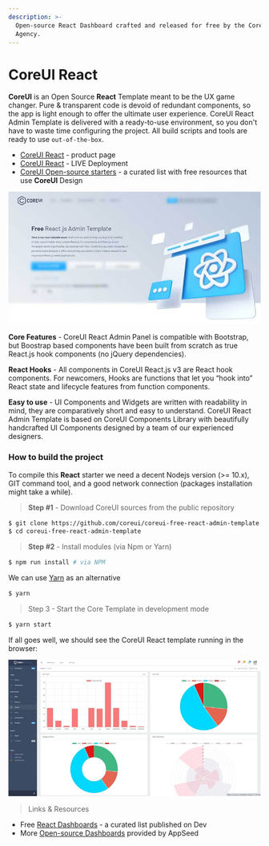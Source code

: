 ```yaml
---
description: >-
  Open-source React Dashboard crafted and released for free by the CoreUI
  Agency.
---
```


# CoreUI React

**CoreUI** is an Open Source **React** Template meant to be the UX game changer. Pure & transparent code is devoid of redundant components, so the app is light enough to offer the ultimate user experience. CoreUI React Admin Template is delivered with a ready-to-use environment, so you don't have to waste time configuring the project. All build scripts and tools are ready to use `out-of-the-box`.

* [CoreUI React](https://coreui.io/react/?AFFILIATE=128200) - product page
* [CoreUI React](https://coreui.io/react/demo/free/3.1.1/#/dashboard?AFFILIATE=128200) - LIVE Deployment
* [CoreUI Open-source starters](https://www.admin-dashboards.com/coreui-open-source-products/) - a curated list with free resources that use **CoreUI** Design&#x20;

![CoreUI React - Open-source React Template.](../../.gitbook/assets/cover-coreui-react.jpg)

**Core Features** - CoreUI React Admin Panel is compatible with Bootstrap, but Boostrap based components have been built from scratch as true React.js hook components (no jQuery dependencies).

**React Hooks** - All components in CoreUI React.js v3 are React hook components. For newcomers, Hooks are functions that let you “hook into” React state and lifecycle features from function components.

**Easy to use** - UI Components and Widgets are written with readability in mind, they are comparatively short and easy to understand. CoreUI React Admin Template is based on CoreUI Components Library with beautifully handcrafted UI Components designed by a team of our experienced designers.



### How to build the project

To compile this **React** starter we need a decent Nodejs version (>= 10.x), GIT command tool, and a good network connection (packages installation might take a while).

> **Step #1** - Download CoreUI sources from the public repository

```bash
$ git clone https://github.com/coreui/coreui-free-react-admin-template.git
$ cd coreui-free-react-admin-template
```

> **Step #2** - Install modules (via Npm or Yarn)

```bash
$ npm run install # via NPM 
```

We can use [Yarn](https://yarnpkg.com) as an alternative&#x20;

```bash
$ yarn
```

> Step 3 - Start the Core Template in development mode

```bash
$ yarn start
```

If all goes well, we should see the CoreUI React template running in the browser:

![CoreUI React - Charts Page.](../../.gitbook/assets/coreui-react-open-source.jpg)



> Links & Resources

* Free [React Dashboards](https://dev.to/sm0ke/react-dashboards-open-source-apps-1c7j) - a curated list published on Dev
* More [Open-source Dashboards](https://appseed.us/admin-dashboards/open-source) provided by AppSeed&#x20;
